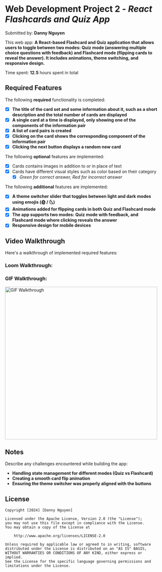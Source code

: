 # Web Development Project 2 - _React Flashcards and Quiz App_

Submitted by: **Danny Nguyen**

This web app: **A React-based Flashcard and Quiz application that allows users to toggle between two modes: Quiz mode (answering multiple choice questions with feedback) and Flashcard mode (flipping cards to reveal the answer). It includes animations, theme switching, and responsive design.**

Time spent: **12.5** hours spent in total

## Required Features

The following **required** functionality is completed:

- [x] **The title of the card set and some information about it, such as a short description and the total number of cards are displayed**
- [x] **A single card at a time is displayed, only showing one of the components of the information pair**
- [x] **A list of card pairs is created**
- [x] **Clicking on the card shows the corresponding component of the information pair**
- [x] **Clicking the next button displays a random new card**

The following **optional** features are implemented:

- [x] Cards contains images in addition to or in place of text
- [x] Cards have different visual styles such as color based on their category
  - [x] _Green for correct answer, Red for incorrect answer_

The following **additional** features are implemented:

- [x] **A theme switcher slider that toggles between light and dark modes using emojis (🌞 / 🌜)**
- [x] **Animations added for flipping cards in both Quiz and Flashcard mode**
- [x] **The app supports two modes: Quiz mode with feedback, and Flashcard mode where clicking reveals the answer**
- [x] **Responsive design for mobile devices**

## Video Walkthrough

Here's a walkthrough of implemented required features:

### Loom Walkthrough:



### GIF Walkthrough:

<img src="https://i.imgur.com/gSiEljC.gif" title="Video Walkthrough" width="500" alt="GIF Walkthrough" />

## Notes

Describe any challenges encountered while building the app:

- **Handling state management for different modes (Quiz vs Flashcard)**
- **Creating a smooth card flip animation**
- **Ensuring the theme switcher was properly aligned with the buttons**

## License

    Copyright [2024] [Danny Nguyen]

    Licensed under the Apache License, Version 2.0 (the "License");
    you may not use this file except in compliance with the License.
    You may obtain a copy of the License at

        http://www.apache.org/licenses/LICENSE-2.0

    Unless required by applicable law or agreed to in writing, software
    distributed under the License is distributed on an "AS IS" BASIS,
    WITHOUT WARRANTIES OR CONDITIONS OF ANY KIND, either express or implied.
    See the License for the specific language governing permissions and
    limitations under the License.
